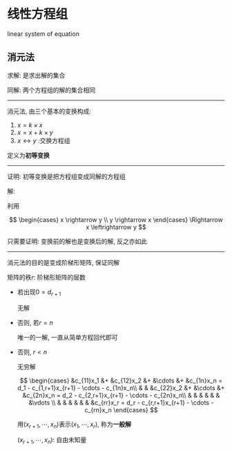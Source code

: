 # 线性方程组

linear system of equation

## 消元法

求解: 是求出解的集合

同解: 两个方程组的解的集合相同

---

消元法, 由三个基本的变换构成:

1. $x = k \times x$
2. $x = x + k \times y$
3. $x \leftrightarrow y$ :交换方程组

定义为**初等变换**

---

证明: 初等变换是把方程组变成同解的方程组

解:

利用

$$
\begin{cases}
    x \rightarrow y \\
    y \rightarrow x
\end{cases}
\Rightarrow x \leftrightarrow y
$$

只需要证明: 变换前的解也是变换后的解, 反之亦如此

---

消元法的目的是变成阶梯形矩阵, 保证同解

矩阵的秩$r$: 阶梯形矩阵的层数

- 若出现$0=d_{r+1}$

  无解

- 否则, 若$r=n$

  唯一的一解, 一直从简单方程回代即可

- 否则, $r < n$

  无穷解

  $$
  \begin{cases}
      &c_{11}x_1 &+ &c_{12}x_2 &+ &\cdots &+ &c_{1n}x_n = d_1 - c_{1,r+1}x_{r+1} - \cdots - c_{1n}x_n\\
      &          &  &c_{22}x_2 &+ &\cdots &+ &c_{2n}x_n = d_2 - c_{2,r+1}x_{r+1} - \cdots - c_{2n}x_n\\
      &          &  &          &  &       &  &\vdots                                                 \\
      &          &  &          &  &       &  &c_{rr}x_r = d_r - c_{r,r+1}x_{r+1} - \cdots - c_{rn}x_n
  \end{cases}
  $$

  用$(x_{r+1}, \cdots, x_{n})$表示$(x_1, \cdots, x_r)$, 称为**一般解**

  $(x_{r+1}, \cdots, x_{n})$: 自由未知量

